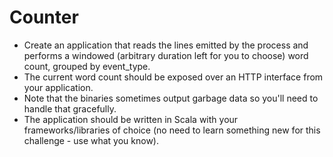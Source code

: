 # Counter
- Create an application that reads the lines emitted by the process and performs a windowed (arbitrary duration left for you to choose) word count, grouped by event_type. 
- The current word count should be exposed over an HTTP interface from your application.
- Note that the binaries sometimes output garbage data so you'll need to handle that gracefully.
- The application should be written in Scala with your frameworks/libraries of choice (no need to learn something new for this challenge - use what you know).
